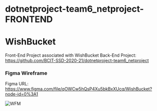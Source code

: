# dotnetproject-team6_netproject-FRONTEND

# WishBucket

Front-End Project associated with WishBucket Back-End Project:  
https://github.com/BCIT-SSD-2020-21/dotnetproject-team6_netproject

### Figma Wireframe

Figma URL: https://www.figma.com/file/qOWCw5hQsP4Xu5bkBxXUcq/WishBucket?node-id=0%3A1

![WFM](https://i.imgur.com/KQBOscC.jpg)
